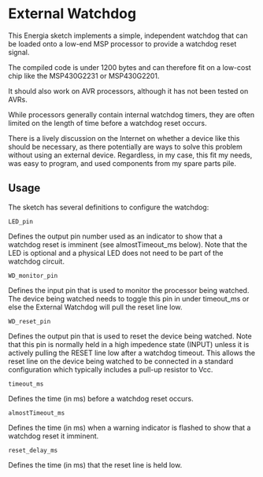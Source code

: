 External Watchdog
=================

This Energia sketch implements a simple, independent watchdog that can be loaded
onto a low-end MSP processor to provide a watchdog reset signal.

The compiled code is under 1200 bytes and can therefore fit on a low-cost
chip like the MSP430G2231 or MSP430G2201.

It should also work on AVR processors, although it has not been tested on AVRs.

While processors generally contain internal watchdog timers, they are often
limited on the length of time before a watchdog reset occurs.

There is a lively discussion on the Internet on whether a device like this
should be necessary, as there potentially are ways to solve this problem
without using an external device. Regardless, in my case, this fit my needs,
was easy to program, and used components from my spare parts pile.

Usage
-----
The sketch has several definitions to configure the watchdog:

    LED_pin
Defines the output pin number used as an indicator to show that a watchdog reset is imminent (see almostTimeout_ms below). Note that the LED is optional and a physical LED does not need to be part of the watchdog circuit.

    WD_monitor_pin
Defines the input pin that is used to monitor the processor being watched. The device being watched needs to toggle this pin in under timeout_ms or else the External Watchdog will pull the reset line low.

    WD_reset_pin
Defines the output pin that is used to reset the device being watched. Note that this pin is normally held in a high impedence state (INPUT) unless it is actively pulling the RESET line low after a watchdog timeout. This allows the reset line on the device being watched to be connected in a standard configuration which typically includes a pull-up resistor to Vcc.

    timeout_ms
Defines the time (in ms) before a watchdog reset occurs.

    almostTimeout_ms
Defines the time (in ms) when a warning indicator is flashed to show that a watchdog reset it imminent.

    reset_delay_ms
Defines the time (in ms) that the reset line is held low.
